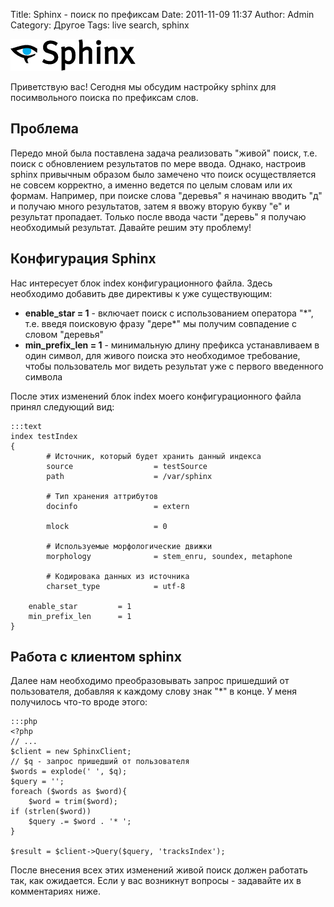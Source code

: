 Title: Sphinx - поиск по префиксам
Date: 2011-11-09 11:37
Author: Admin
Category: Другое
Tags: live search, sphinx

![sphinx logo][]

Приветствую вас! Сегодня мы обсудим настройку sphinx для посимвольного
поиска по префиксам слов.

Проблема
--------

Передо мной была поставлена задача реализовать "живой" поиск, т.е. поиск
с обновлением результатов по мере ввода. Однако, настроив sphinx
привычным образом было замечено что поиск осуществляется не совсем
корректно, а именно ведется по целым словам или их формам. Например, при
поиске слова "деревья" я начинаю вводить "д" и получаю много
результатов, затем я ввожу вторую букву "е" и результат пропадает.
Только после ввода части "деревь" я получаю необходимый результат.
Давайте решим эту проблему!

Конфигурация Sphinx
-------------------

Нас интересует блок index конфигурационного файла. Здесь необходимо
добавить две директивы к уже существующим:

-   **enable\_star = 1** - включает поиск с использованием оператора
    "\*", т.е. введя поисковую фразу "дере\*" мы получим совпадение с
    словом "деревья"
-   **min\_prefix\_len = 1** - минимальную длину префикса устанавливаем
    в один символ, для живого поиска это необходимое требование, чтобы
    пользователь мог видеть результат уже с первого введенного символа

После этих изменений блок index моего конфигурационного файла принял
следующий вид:

	:::text
	index testIndex
	{
	        # Источник, который будет хранить данный индекса
	        source                  = testSource
	        path                    = /var/sphinx
	 
	        # Тип хранения аттрибутов
	        docinfo                 = extern
	 
	        mlock                   = 0
	 
	        # Используемые морфологические движки
	        morphology              = stem_enru, soundex, metaphone
	 
	        # Кодировака данных из источника        
	        charset_type            = utf-8
	 
		enable_star 		= 1
		min_prefix_len		= 1
	}

Работа с клиентом sphinx
------------------------

Далее нам необходимо преобразовывать запрос пришедший от пользователя,
добавляя к каждому слову знак "\*" в конце. У меня получилось что-то
вроде этого:

	:::php
	<?php
	// ...
	$client = new SphinxClient;
    // $q - запрос пришедший от пользователя
    $words = explode(' ', $q);
    $query = '';
    foreach ($words as $word){
        $word = trim($word);
    if (strlen($word))
        $query .= $word . '* ';
    }
 
    $result = $client->Query($query, 'tracksIndex');

После внесения всех этих изменений живой поиск должен работать так, как
ожидается. Если у вас возникнут вопросы - задавайте их в комментариях
ниже.

  [sphinx logo]: /media/2011/11/sphinx.jpg
    "sphinx logo"
